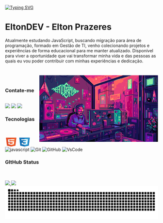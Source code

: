 [![Typing SVG](https://readme-typing-svg.demolab.com?font=Calistoga&weight=500&size=22&duration=4000&pause=1000&color=8CF71D&vCenter=true&width=500&lines=++%E2%8A%B9+Bem+vindo(a)+ao+meu+Perfil!😎+%CB%99%E1%B5%95%CB%99+%E2%8A%B9)](https://git.io/typing-svg)
<h1 align="left"> EltonDEV - Elton Prazeres</h1>
Atualmente estudando JavaScript, buscando migração para área de programação, formado em Gestão de TI, venho colecionando projetos e experiências de forma educacional para me manter atualizado. Disponível para viver a oportunidade que vai transformar minha vida e das pessoas as quais eu vou poder contribuir com minhas experiências e dedicação.
<br/>
<h1></h1>
<img align="right" alt="" height="220px" src="./src/Coding.gif">
<br>
<h3 align="left">Contate-me</h3>
<br>
<div align="left"> 
  <a href="https://www.youtube.com/channel/UCQyoVlZ1Ww9mmrpLIlg43Kg" target="_blank"><img src="https://img.shields.io/badge/YouTube-FF0000?style=for-the-badge&logo=youtube&logoColor=white" target="_blank"></a> 
  <a href = "mailto:elton.hime@gmail.com"><img src="https://img.shields.io/badge/-Gmail-%23333?style=for-the-badge&logo=gmail&logoColor=white" target="_blank"></a>
  <a href="https://www.linkedin.com/in/elton-prazeres-31404b91" target="_blank"><img src="https://img.shields.io/badge/-LinkedIn-%230077B5?style=for-the-badge&logo=linkedin&logoColor=white" target="_blank"></a>
</div>
<h3 align="left">Tecnologias</h3>
<br>
<div align="left" style="display: inline_block"><br>
  <img align="center" alt="HTML" height="30" width="40" src="https://raw.githubusercontent.com/devicons/devicon/master/icons/html5/html5-original.svg">
  <img align="center" alt="CSS" height="30" width="40" src="https://raw.githubusercontent.com/devicons/devicon/master/icons/css3/css3-original.svg">
 <img align="center" alt="javascript" height="30" width="40" src="https://cdn.jsdelivr.net/gh/devicons/devicon@latest/icons/javascript/javascript-plain.svg">
 <img align="center" alt="Git" height="30" width="40" src="https://cdn.jsdelivr.net/gh/devicons/devicon@latest/icons/git/git-original.svg">
 <img align="center" alt="GitHub" height="30" width="40" src="https://cdn.jsdelivr.net/gh/devicons/devicon@latest/icons/github/github-original-wordmark.svg">
 <img align="center" alt="VsCode" height="30" width="40" src="https://cdn.jsdelivr.net/gh/devicons/devicon@latest/icons/vscode/vscode-original.svg">
</div>
<h3 align="left">GItHub Status</h3>
<br>
<br>
 <div>
   <a href="https://github.com/Elton-Prazeres">
   <img height="180em" src="https://github-readme-stats.vercel.app/api?username=Elton-Prazeres&show_icons=true&theme=chartreuse-dark&include_all_commits=true&count_private=true"/>
   <img height="180em" src="https://github-readme-stats.vercel.app/api/top-langs/?username=Elton-Prazeres&layout=compact&langs_count=6&theme=chartreuse-dark"/>
</div>
<picture align="center">
  <source media="(prefers-color-scheme: dark)" srcset="https://raw.githubusercontent.com/Elton-Prazeres/Elton-Prazeres/output/github-contribution-grid-snake-dark.svg">
  <source media="(prefers-color-scheme: light)" srcset="https://raw.githubusercontent.com/Elton-Prazeres/Elton-Prazeres/output/github-contribution-grid-snake-dark.svg">
  <img align="center" alt="github contribution grid snake animation" src="https://raw.githubusercontent.com/Elton-Prazeres/Elton-Prazeres/output/github-contribution-grid-snake.svg">
</picture>
<br>
<br>
<br>

